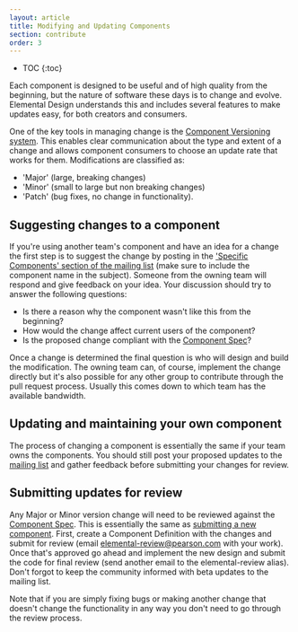 ```yaml
---
layout: article
title: Modifying and Updating Components
section: contribute
order: 3
---
```


* TOC
{:toc}

Each component is designed to be useful and of high quality from the beginning, but the nature of software these days is to change and evolve. Elemental Design understands this and includes several features to make updates easy, for both creators and consumers.

One of the key tools in managing change is the [Component Versioning system][versions]. This enables clear communication about the type and extent of a change and allows component consumers to choose an update rate that works for them. Modifications are classified as:

- 'Major' (large, breaking changes)
- 'Minor' (small to large but non breaking changes)
- 'Patch' (bug fixes, no change in functionality).

## Suggesting changes to a component
If you're using another team's component and have an idea for a change the first step is to suggest the change by posting in the ['Specific Components' section of the mailing list][specific-components] (make sure to include the component name in the subject). Someone from the owning team will respond and give feedback on your idea. Your discussion should try to answer the following questions:

- Is there a reason why the component wasn't like this from the beginning?
- How would the change affect current users of the component?
- Is the proposed change compliant with the [Component Spec][spec]?

Once a change is determined the final question is who will design and build the modification. The owning team can, of course, implement the change directly but it's also possible for any other group to contribute through the pull request process. Usually this comes down to which team has the available bandwidth.

## Updating and maintaining your own component
The process of changing a component is essentially the same if your team owns the components. You should still post your proposed updates to the [mailing list][specific-components] and gather feedback before submitting your changes for review.

## Submitting updates for review
Any Major or Minor version change will need to be reviewed against the [Component Spec][spec]. This is essentially the same as [submitting a new component][creation]. First, create a Component Definition with the changes and submit for review (email <elemental-review@pearson.com> with your work). Once that's approved go ahead and implement the new design and submit the code for final review (send another email to the elemental-review alias). Don't forgot to keep the community informed with beta updates to the mailing list.


Note that if you are simply fixing bugs or making another change that doesn't change the functionality in any way you don't need to go through the review process.



[versions]: {{site.baseurl}}/component-versioning
[specific-components]: https://groups.google.com/a/pearson.com/forum/#!categories/elemental-discuss/component-discussion
[spec]: {{site.baseurl}}/membership-spec
[creation]: {{site.baseurl}}/component-creation-guide

